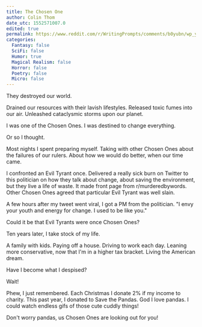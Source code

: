 ```yaml
---
title: The Chosen One
author: Colin Thom
date_utc: 1552571007.0
edited: true
permalink: https://www.reddit.com/r/WritingPrompts/comments/b0yubn/wp_you_are_the_chosen_one_you_go_to_kill_the_evil/
categories:
  Fantasy: false
  SciFi: false
  Humor: true
  Magical Realism: false
  Horror: false
  Poetry: false
  Micro: false
---
```

They destroyed our world.

Drained our resources with their lavish lifestyles. Released toxic fumes into our air. Unleashed cataclysmic storms upon our planet.

I was one of the Chosen Ones. I was destined to change everything.

Or so I thought.

Most nights I spent preparing myself. Taking with other Chosen Ones about the failures of our rulers. About how we would do better, when our time came.

I confronted an Evil Tyrant once. Delivered a really sick burn on Twitter to this politician on how they talk about change, about saving the environment, but they live a life of waste. It made front page from r/murderedbywords. Other Chosen Ones agreed that particular Evil Tyrant was well slain.

A few hours after my tweet went viral, I got a PM from the politician.  "I envy your youth and energy for change. I used to be like you."

Could it be that Evil Tyrants were once Chosen Ones?

Ten years later, I take stock of my life.

A family with kids. Paying off a house. Driving to work each day. Leaning more conservative, now that I'm in a higher tax bracket. Living the American dream.

Have I become what I despised?

Wait!

Phew, I just remembered. Each Christmas I donate 2% if my income to charity. This past year, I donated to Save the Pandas. God I love pandas. I could watch endless gifs of those cute cuddly things!

Don't worry pandas, us Chosen Ones are looking out for you!
